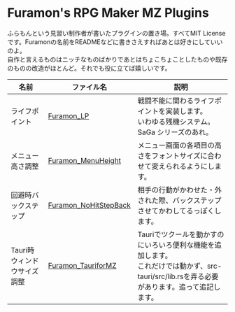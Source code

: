# Furamon's RPG Maker MZ Plugins

ふらもんという見習い制作者が書いたプラグインの置き場。すべてMIT Licenseです。Furamonの名前をREADMEなどに書きさえすればあとは好きにしていいのよ。  
自作と言えるものはニッチなものばかりであとはちょこちょことしたものや既存のものの改造がほとんど。それでも役に立てば嬉しいです。

| 名前           | ファイル名 | 説明                                                                                        |
| -------------- | ---------- | ------------------------------------------------------------------------------------------- |
| ライフポイント | [Furamon_LP](https://github.com/furamon/rmmz_plugin/blob/main/Furamon_LP.js) | 戦闘不能に関わるライフポイントを実装します。<br>いわゆる残機システム。SaGa シリーズのあれ。 |
| メニュー高さ調整 | [Furamon_MenuHeight](https://github.com/furamon/rmmz_plugin/blob/main/Furamon_MenuHeight.js)  | メニュー画面の各項目の高さをフォントサイズに合わせて変えられるようにします。 |
| 回避時バックステップ | [Furamon_NoHitStepBack](https://github.com/furamon/rmmz_plugin/blob/main/Furamon_NoHitStepBack.js)  | 相手の行動がかわせた・外された際、バックステップさせてかわしてるっぽくします。 |
| Tauri時ウィンドウサイズ調整 | [Furamon_TauriforMZ](https://github.com/furamon/rmmz_plugin/blob/main/Furamon_TauriforMZ.js)  | Tauriでツクールを動かすのにいろいろ便利な機能を追加します。<br> これだけでは動かず、src-tauri/src/lib.rsを弄る必要があります。追って追記します。 |
